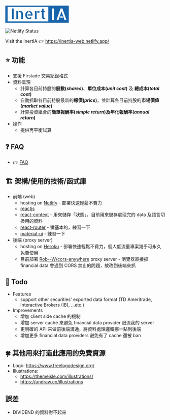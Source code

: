 ![InertIA](./src/images/logo.png?raw=true)

![Netlify Status](https://api.netlify.com/api/v1/badges/e912a2f1-9929-40ed-87a0-5216d6b79f59/deploy-status)

Visit the InertIA 👉 https://inertia-web.netlify.app/

## ⭐ 功能
- 支援 Firstade 交易紀錄格式
- 資料呈現
  - 計算各目前持股的**股數(*shares*)**、**單位成本(*unit cost*)** 及 **總成本(*total cost*)**
  - 自動抓取各目前持股最新的**報價(*price*)**，並計算各目前持股的**市場價值(*market value*)**
  - 計算投資組合的**簡單報酬率(*simple return*)**及**年化報酬率(*annual return*)**
- 操作
  - 提供再平衡試算

## ❓ FAQ
- 👉 [FAQ](doc/faq/)

## 🏗️ 架構/使用的技術/函式庫
- 前端 (web)
  - hosting on [Netlify](https://www.netlify.com/) - 部署快速輕鬆不費力
  - [reactjs](https://zh-hant.reactjs.org/)
  - [react-context](https://zh-hant.reactjs.org/docs/context.html) - 用來儲存「狀態」，目前用來儲存處理完的 data 及語言切換用的資料
  - [react-router](https://reactrouter.com/web/guides/quick-start) - 蠻基本的，練習一下
  - [material-ui](https://material-ui.com/zh/) - 練習一下
- 後端 (proxy server)
  - hosting on [Heroku](https://www.heroku.com/) - 部署快速輕鬆不費力，個人低流量專案幾乎可永久免費使用
  - 目前部署 [Rob--W/cors-anywhere](https://github.com/Rob--W/cors-anywhere) proxy server - 瀏覽器直接抓 financial data 會遇到 CORS 禁止的問題，故改到後端來抓

## 👺 Todo
- Features
  - support other securities' exported data format (TD Ameritrade, Interactive Brokers (IB), ...etc.)
- Improvements
  - 增加 client side cache 的機制
  - 增加 server cache 來避免 financial data provider 限流我的 server
  - 更明確的 API 來做前後端溝通，將資料處理邏輯挪一點到後端
  - 增加更多 financial data providers 避免有了 cache 還被 ban

## 🍀 其他用來打造此應用的免費資源
- Logo: https://www.freelogodesign.org/
- Illustrations:
  - https://themeisle.com/illustrations/
  - https://undraw.co/illustrations

## 誤差
- DIVIDEND 的資料對不起來
